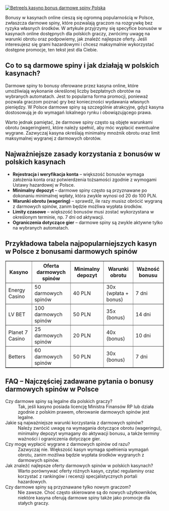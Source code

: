 [![Betreels kasyno bonus darmowe spiny Polska](https://123-caf.pages.dev/gitsignup.png)](https://vrmoo.ru/Bt82HjjY)

<p>Bonusy w kasynach online cieszą się ogromną popularnością w Polsce, zwłaszcza darmowe spiny, które pozwalają graczom na rozgrywkę bez ryzyka własnych środków. W artykule przyjrzymy się specyfice bonusów w kasynach online dostępnych dla polskich graczy, zwrócimy uwagę na warunki obrotu oraz podpowiemy, jak znaleźć najlepsze oferty. Jeśli interesujesz się grami hazardowymi i chcesz maksymalnie wykorzystać dostępne promocje, ten tekst jest dla Ciebie.</p>  <h2>Co to są darmowe spiny i jak działają w polskich kasynach?</h2> <p>Darmowe spiny to bonusy oferowane przez kasyna online, które umożliwiają wykonanie określonej liczby bezpłatnych obrotów na wybranych automatach. Jest to popularna forma promocji, ponieważ pozwala graczom poznać gry bez konieczności wydawania własnych pieniędzy. W Polsce darmowe spiny są szczególnie atrakcyjne, gdyż kasyna dostosowują je do wymagań lokalnego rynku i obowiązującego prawa.</p> <p>Warto jednak pamiętać, że darmowe spiny często są objęte warunkami obrotu (wageringiem), które należy spełnić, aby móc wypłacić ewentualne wygrane. Zazwyczaj kasyna określają minimalny mnożnik obrotu oraz limit maksymalnej wygranej z darmowych obrotów.</p>  <h2>Najważniejsze zasady korzystania z bonusów w polskich kasynach</h2> <ul> <li><strong>Rejestracja i weryfikacja konta</strong> – większość bonusów wymaga założenia konta oraz potwierdzenia tożsamości zgodnie z wymogami Ustawy hazardowej w Polsce.</li> <li><strong>Minimalny depozyt</strong> – darmowe spiny często są przyznawane po dokonaniu minimalnej wpłaty, która zwykle wynosi od 20 do 100 PLN.</li> <li><strong>Warunki obrotu (wagering)</strong> – sprawdź, ile razy musisz obrócić wygraną z darmowych spinów, zanim będzie możliwa wypłata środków.</li> <li><strong>Limity czasowe</strong> – większość bonusów musi zostać wykorzystana w określonym terminie, np. 7 dni od aktywacji.</li> <li><strong>Ograniczenia dotyczące gier</strong> – darmowe spiny są zwykle aktywne tylko na wybranych automatach.</li> </ul>  <h2>Przykładowa tabela najpopularniejszych kasyn w Polsce z bonusami darmowych spinów</h2> <table border="1" cellpadding="6" cellspacing="0" style="border-collapse: collapse; width: 100%;"> <thead> <tr> <th>Kasyno</th> <th>Oferta darmowych spinów</th> <th>Minimalny depozyt</th> <th>Warunki obrotu</th> <th>Ważność bonusu</th> </tr> </thead> <tbody> <tr> <td>Energy Casino</td> <td>50 darmowych spinów</td> <td>40 PLN</td> <td>30x (wpłata + bonus)</td> <td>7 dni</td> </tr> <tr> <td>LV BET</td> <td>100 darmowych spinów</td> <td>50 PLN</td> <td>35x (bonus)</td> <td>14 dni</td> </tr> <tr> <td>Planet 7 Casino</td> <td>25 darmowych spinów</td> <td>20 PLN</td> <td>40x (bonus)</td> <td>10 dni</td> </tr> <tr> <td>Betters</td> <td>60 darmowych spinów</td> <td>50 PLN</td> <td>30x (bonus)</td> <td>7 dni</td> </tr> </tbody> </table>  <h2>FAQ – Najczęściej zadawane pytania o bonusy darmowych spinów w Polsce</h2> <dl> <dt>Czy darmowe spiny są legalne dla polskich graczy?</dt> <dd>Tak, jeśli kasyno posiada licencję Ministra Finansów RP lub działa zgodnie z polskim prawem, oferowanie darmowych spinów jest legalne.</dd>  <dt>Jakie są najważniejsze warunki korzystania z darmowych spinów?</dt> <dd>Należy zwrócić uwagę na wymagania dotyczące obrotu (wageringu), minimalny depozyt wymagany do aktywacji bonusu, a także terminy ważności i ograniczenia dotyczące gier.</dd>  <dt>Czy mogę wypłacić wygrane z darmowych spinów od razu?</dt> <dd>Zazwyczaj nie. Większość kasyn wymaga spełnienia wymagań obrotu, zanim możliwa będzie wypłata środków wygranych z darmowych spinów.</dd>  <dt>Jak znaleźć najlepsze oferty darmowych spinów w polskich kasynach?</dt> <dd>Warto porównywać oferty różnych kasyn, czytać regulaminy oraz korzystać z rankingów i recenzji specjalistycznych portali hazardowych.</dd>  <dt>Czy darmowe spiny są przyznawane tylko nowym graczom?</dt> <dd>Nie zawsze. Choć często skierowane są do nowych użytkowników, niektóre kasyna oferują darmowe spiny także jako promocje dla stałych graczy.</dd> </dl>